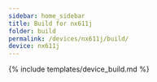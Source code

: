 ```yaml
---
sidebar: home_sidebar
title: Build for nx611j
folder: build
permalink: /devices/nx611j/build/
device: nx611j
---
```

{% include templates/device_build.md %}
